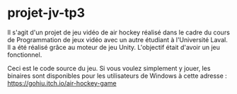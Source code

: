 # projet-jv-tp3

Il s'agit d'un projet de jeu vidéo de air hockey réalisé dans le cadre du cours de Programmation de jeux vidéo avec un autre étudiant à l'Université Laval. 
Il a été réalisé grâce au moteur de jeu Unity. L'objectif était d'avoir un jeu fonctionnel.

Ceci est le code source du jeu. Si vous voulez simplement y jouer, les binaires sont disponibles pour les utilisateurs de Windows à cette adresse : https://gohiu.itch.io/air-hockey-game
